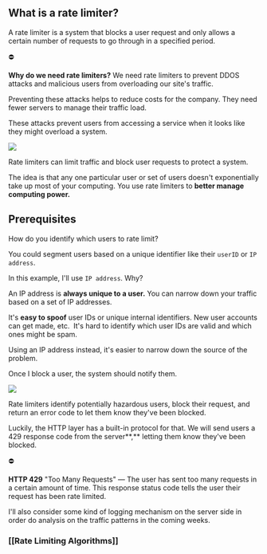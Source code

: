 ## What is a rate limiter?

A rate limiter is a system that blocks a user request and only allows a certain number of requests to go through in a specified period. 

⛔

**Why do we need rate limiters?** We need rate limiters to prevent DDOS attacks and malicious users from overloading our site's traffic.

Preventing these attacks helps to reduce costs for the company. They need fewer servers to manage their traffic load. 

These attacks prevent users from accessing a service when it looks like they might overload a system.

![](https://exponent-blog.ghost.io/content/images/2022/11/rate-limiter-general-1-1.png)

Rate limiters can limit traffic and block user requests to protect a system.

The idea is that any one particular user or set of users doesn't exponentially take up most of your computing. You use rate limiters to **better manage computing power.**

## Prerequisites

How do you identify which users to rate limit?

You could segment users based on a unique identifier like their `userID` or `IP address`.

In this example, I'll use `IP address`. Why?

An IP address is **always unique to a user.** You can narrow down your traffic based on a set of IP addresses. 

It's **easy to spoof** user IDs or unique internal identifiers. New user accounts can get made, etc.  It's hard to identify which user IDs are valid and which ones might be spam. 

Using an IP address instead, it's easier to narrow down the source of the problem. 

Once I block a user, the system should notify them. 

![](https://exponent-blog.ghost.io/content/images/2022/11/rl-section-2.png)

Rate limiters identify potentially hazardous users, block their request, and return an error code to let them know they've been blocked. 

Luckily, the HTTP layer has a built-in protocol for that. We will send users a 429 response code from the server**,** letting them know they've been blocked. 

⛔

**HTTP 429** "Too Many Requests" — The user has sent too many requests in a certain amount of time. This response status code tells the user their request has been rate limited.

I'll also consider some kind of logging mechanism on the server side in order do analysis on the traffic patterns in the coming weeks.


### [[Rate Limiting Algorithms]]


